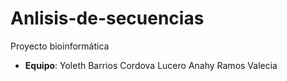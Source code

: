 # Anlisis-de-secuencias
Proyecto bioinformática
- **Equipo**:
Yoleth Barrios Cordova
Lucero Anahy Ramos Valecia
